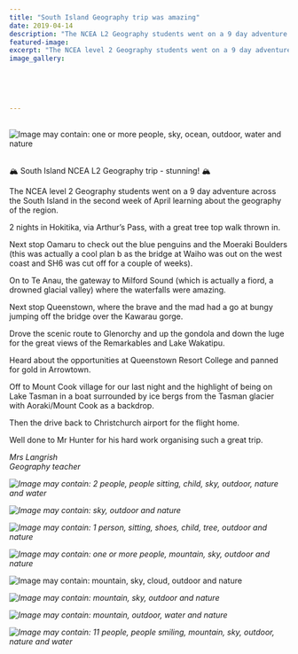 ```yaml
---
title: "South Island Geography trip was amazing"
date: 2019-04-14
description: "The NCEA L2 Geography students went on a 9 day adventure across the South Island learning about the geography of the region."
featured-image: 
excerpt: "The NCEA level 2 Geography students went on a 9 day adventure across the South Island in the second week of April learning about the geography of the region."
image_gallery:
    
    
    
    
    
---
```


<p>&nbsp;<img src="https://scontent-syd2-1.xx.fbcdn.net/v/t1.0-9/59835306_2197451070304059_1424142788064182272_n.jpg?_nc_cat=106&amp;_nc_eui2=AeFAAQvFxgptpqpOkgzSj0l4k34aLoqwZ0qqgFYgicUElAv9ns6Kf4PVUb7YfPutX_v0lh9TCEKXWRQGfsQI1dawwdBPcP_1nLsbydtWOAJ76g&amp;_nc_ht=scontent-syd2-1.xx&amp;oh=d58882eadff8638ebe892d9a10d9f4bc&amp;oe=5D5DE450" alt="Image may contain: one or more people, sky, ocean, outdoor, water and nature" /></p>
<p><span class="_5mfr"><span class="_6qdm"><br />🏔</span></span><span>&nbsp;South Island NCEA L2 Geography trip - stunning!&nbsp;</span><span class="_5mfr"><span class="_6qdm">🏔</span></span></p>
<p>The NCEA level 2 Geography students went on a 9 day adventure across the South Island in the second week of April learning about the geography of the region.</p>
<p>2 nights in Hokitika, via Arthur&rsquo;s Pass, with a great tree top walk thrown in.</p>
<p>Next stop Oamaru to check out the blue penguins and the Moeraki Boulders (this was actually a cool plan b as the bridge at Waiho was out on the west coast and SH6 was cut off for a couple of weeks).</p>
<p>On to Te Anau, the gateway to Milford Sound (which is actually a fiord, a drowned glacial valley) where the waterfalls were amazing.</p>
<p>Next stop Queenstown, where the brave and the mad had a go at bungy jumping off the bridge over the Kawarau gorge.</p>
<p>Drove the scenic route to Glenorchy and up the gondola and down the luge for the great views of the Remarkables and Lake Wakatipu.</p>
<p>Heard about the opportunities at Queenstown Resort College and panned for gold in Arrowtown.</p>
<p>Off to Mount Cook village for our last night and the highlight of being on Lake Tasman in a boat surrounded by ice bergs from the Tasman glacier with Aoraki/Mount Cook as a backdrop.</p>
<p>Then the drive back to Christchurch airport for the flight home.</p>
<p>Well done to Mr Hunter for his hard work organising such a great trip.</p>
<p><em>Mrs Langrish</em><br /><em>Geography teacher</em></p>
<p><em><img src="https://scontent-syd2-1.xx.fbcdn.net/v/t1.0-9/59652786_2197452830303883_4826589023524880384_n.jpg?_nc_cat=108&amp;_nc_eui2=AeF1sdevffrSKfUKcpORe0wmYlhcDtJkl_JfDw1WnmMS6rOk4qVBa1nEFGN1Do5iAO1imkbi35WGpXYXvkGBoyv71hqBLEWDG4bexX0L_xML_Q&amp;_nc_ht=scontent-syd2-1.xx&amp;oh=8b12d590cd7830499ce3b695fa5218e2&amp;oe=5D6CD90F" alt="Image may contain: 2 people, people sitting, child, sky, outdoor, nature and water" /></em></p>
<p><em><img src="https://scontent-syd2-1.xx.fbcdn.net/v/t1.0-9/59992684_2197452873637212_3010354384631496704_n.jpg?_nc_cat=103&amp;_nc_eui2=AeHbiXTfeYB46hVQD8NrFnSNLrA1ELozu0hQXbtv-44BkXJYDvs5GsJDnOqtDFm4tK9BWfNsDqqwTDI8OgoRYRyvVnEN07_O24N6LGeeFQIyXQ&amp;_nc_ht=scontent-syd2-1.xx&amp;oh=4fd2597118d2a633a4998ec4a66c669a&amp;oe=5D61FE3E" alt="Image may contain: sky, outdoor and nature" /></em></p>
<p><em><img src="https://scontent-syd2-1.xx.fbcdn.net/v/t1.0-9/60293118_2197452046970628_3431886647136878592_n.jpg?_nc_cat=107&amp;_nc_eui2=AeHF_BSXtaC-4qV9JI35_fq_Cznnaat9DHTGwr-s08pGlBWLjNXI7qJ-dVaBU0SM5k1r_19zy3FIMXSferS_P-_K0wQw8ZstPnYuIHOvMIa3_Q&amp;_nc_ht=scontent-syd2-1.xx&amp;oh=1a6b3f8b411565674b76071f50599453&amp;oe=5D696689" alt="Image may contain: 1 person, sitting, shoes, child, tree, outdoor and nature" /></em></p>
<p><em></em><em><img src="https://scontent-syd2-1.xx.fbcdn.net/v/t1.0-9/59881400_2197450943637405_2140943082823090176_n.jpg?_nc_cat=111&amp;_nc_eui2=AeFZXiI2SD6TyLx6AK14cjnqG6tvs4FXGgLSXFl3e6VDb98U9TEVumj1XKFexm_4MqBqlpmQp6KXcJ3Nw9yWoRWd4NtPmBUZNDF8vNjlIwRb5Q&amp;_nc_ht=scontent-syd2-1.xx&amp;oh=44145550f4b29e72216fa73a270ad63b&amp;oe=5D5A5A88" alt="Image may contain: one or more people, mountain, sky, outdoor and nature" /></em></p>
<p><em></em><img src="https://scontent-syd2-1.xx.fbcdn.net/v/t1.0-9/60032029_2197450863637413_5747194862327824384_n.jpg?_nc_cat=106&amp;_nc_eui2=AeHVgZOn8RATPWNRaiYkZGabYl_3ErjjpJv3wecmSQKCYO5vZ_TO2PJSY2S3grH_jX8oP-GRR3HsLEyutGOtPuw1P3kknfC2VI7Ste0qWyiDpg&amp;_nc_ht=scontent-syd2-1.xx&amp;oh=47454d4f9cd50044003290ec5db6d4ac&amp;oe=5D72A577" alt="Image may contain: mountain, sky, cloud, outdoor and nature" /></p>
<p><em><img src="https://scontent-syd2-1.xx.fbcdn.net/v/t1.0-9/59456795_2197451056970727_2817567738099138560_n.jpg?_nc_cat=104&amp;_nc_eui2=AeHi138MEu-Eq7GlrAfM0iFyoavqasqVq9fsG6INtgKOK0ln7dgdg1NvllUgf3Q4RA09Z1Z8ycqnoGBEgknjuDesesEFaIlfITBI_kL5DWJ3LQ&amp;_nc_ht=scontent-syd2-1.xx&amp;oh=f1db026c339e8e397f36dfada9110f32&amp;oe=5D5EFE76" alt="Image may contain: mountain, sky, outdoor and nature" /></em></p>
<p><em><img src="https://scontent-syd2-1.xx.fbcdn.net/v/t1.0-9/59783219_2197452916970541_7594359467685183488_n.jpg?_nc_cat=111&amp;_nc_eui2=AeE3zyCvQkI_CgY6aYNHrVW2bnN8247reP-09x4kkMG-rKILocdU0L5EbWjtfLlYJ4odrteJfh1C43SGrGxSxM3bYtLw266wAuSgK0UR-1e8dg&amp;_nc_ht=scontent-syd2-1.xx&amp;oh=3954a775621f2e7927dd263124ced7a0&amp;oe=5D57A8B4" alt="Image may contain: mountain, outdoor, water and nature" /></em></p>
<p><em><img src="https://scontent-syd2-1.xx.fbcdn.net/v/t1.0-9/60099889_2197452896970543_732899687610187776_n.jpg?_nc_cat=107&amp;_nc_eui2=AeHGGwEwZY93IipUbkXKVlDdTqTCSNc8VzZ3ySi27SvwmygrvRqkTNPtS-BMjfPmnwwwAkNPMb3ekK1z4AITh2w-Z3A8k_-NZnlMoxdtShOruA&amp;_nc_ht=scontent-syd2-1.xx&amp;oh=409850042065909d8361b2540a72ff02&amp;oe=5D6B033C" alt="Image may contain: 11 people, people smiling, mountain, sky, outdoor, nature and water" /></em></p>

